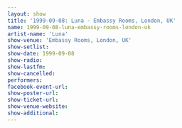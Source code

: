 ```yaml
---
layout: show
title: '1999-09-08: Luna - Embassy Rooms, London, UK'
name: 1999-09-08-luna-embassy-rooms-london-uk
artist-name: 'Luna'
show-venue: 'Embassy Rooms, London, UK'
show-setlist: 
show-date: 1999-09-08
show-radio: 
show-lastfm: 
show-cancelled: 
performers: 
facebook-event-url: 
show-poster-url: 
show-ticket-url: 
show-venue-website: 
show-additional: 
---
```


